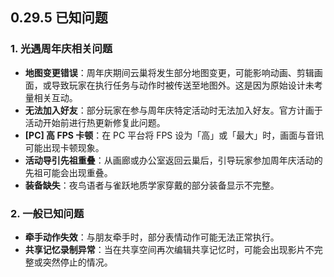 ## 0.29.5 已知问题

### 1. 光遇周年庆相关问题
- **地图变更错误**：周年庆期间云巢将发生部分地图变更，可能影响动画、剪辑画面，或导致玩家在执行任务与动作时被传送至地图外。这是因为原始设计未考量相关互动。
- **无法加入好友**：部分玩家在参与周年庆特定活动时无法加入好友。官方计画于活动开始前进行热更新修复此问题。
- **[PC] 高 FPS 卡顿**：在 PC 平台将 FPS 设为「高」或「最大」时，画面与音讯可能出现卡顿现象。
- **活动导引先祖重叠**：从画廊或办公室返回云巢后，引导玩家参加周年庆活动的先祖可能会出现重叠。
- **装备缺失**：夜鸟语者与雀跃地质学家穿戴的部分装备显示不完整。

### 2. 一般已知问题
- **牵手动作失效**：与朋友牵手时，部分表情动作可能无法正常执行。
- **共享记忆录制异常**：当在共享空间再次编辑共享记忆时，可能会出现影片不完整或突然停止的情况。